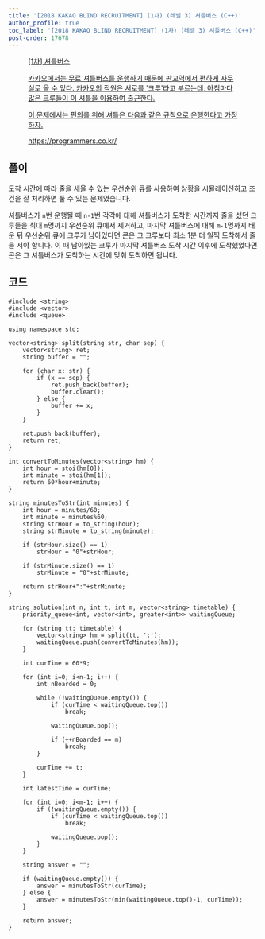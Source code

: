 ```yaml
---
title: '[2018 KAKAO BLIND RECRUITMENT] (1차) (레벨 3) 셔틀버스 (C++)'
author_profile: true
toc_label: '[2018 KAKAO BLIND RECRUITMENT] (1차) (레벨 3) 셔틀버스 (C++)'
post-order: 17678
---
```


<figure data-ke-type="opengraph"><a href="https://school.programmers.co.kr/learn/courses/30/lessons/17678" data-source-url="https://school.programmers.co.kr/learn/courses/30/lessons/17678">
<div class="og-image" style="background-image: url('https://drive.google.com/uc?export=view&id=1J7HqHQeh0rWbRtmHtU9-1E36gTRhJX8N');"></div>
<div class="og-text">
<p class="og-title">[1차] 셔틀버스</p>
<p class="og-desc">카카오에서는 무료 셔틀버스를 운행하기 때문에 판교역에서 편하게 사무실로 올 수 있다. 카카오의 직원은 서로를 '크루'라고 부르는데, 아침마다 많은 크루들이 이 셔틀을 이용하여 출근한다.

이 문제에서는 편의를 위해 셔틀은 다음과 같은 규칙으로 운행한다고 가정하자.</p>
<p class="og-host">https://programmers.co.kr/</p></div></a></figure>

## 풀이
도착 시간에 따라 줄을 세울 수 있는 우선순위 큐를 사용하여 상황을 시뮬레이션하고 조건을 잘 처리하면 풀 수 있는 문제였습니다.

셔틀버스가 `n`번 운행될 때 `n-1`번 각각에 대해 셔틀버스가 도착한 시간까지 줄을 섰던 크루들을 최대 `m`명까지 우선순위 큐에서 제거하고, 마지막 셔틀버스에 대해 `m-1`명까지 태운 뒤 우선순위 큐에 크루가 남아있다면 콘은 그 크루보다 최소 1분 더 일찍 도착해서 줄을 서야 합니다. 이 때 남아있는 크루가 마지막 셔틀버스 도착 시간 이후에 도착했었다면 콘은 그 셔틀버스가 도착하는 시간에 맞춰 도착하면 됩니다.

## 코드
```cpp::lineons
#include <string>
#include <vector>
#include <queue>

using namespace std;

vector<string> split(string str, char sep) {
    vector<string> ret;
    string buffer = "";
    
    for (char x: str) {
        if (x == sep) {
            ret.push_back(buffer);
            buffer.clear();
        } else {
            buffer += x;
        }
    }
    
    ret.push_back(buffer);
    return ret;
}

int convertToMinutes(vector<string> hm) {
    int hour = stoi(hm[0]);
    int minute = stoi(hm[1]);
    return 60*hour+minute;
}

string minutesToStr(int minutes) {
    int hour = minutes/60;
    int minute = minutes%60;
    string strHour = to_string(hour);
    string strMinute = to_string(minute);
    
    if (strHour.size() == 1)
        strHour = "0"+strHour;
    
    if (strMinute.size() == 1)
        strMinute = "0"+strMinute;
    
    return strHour+":"+strMinute;
}

string solution(int n, int t, int m, vector<string> timetable) {
    priority_queue<int, vector<int>, greater<int>> waitingQueue;
    
    for (string tt: timetable) {
        vector<string> hm = split(tt, ':');
        waitingQueue.push(convertToMinutes(hm));
    }
    
    int curTime = 60*9;
    
    for (int i=0; i<n-1; i++) {
        int nBoarded = 0;
        
        while (!waitingQueue.empty()) {
            if (curTime < waitingQueue.top())
                break;
            
            waitingQueue.pop();
            
            if (++nBoarded == m)
                break;
        }
        
        curTime += t;
    }
    
    int latestTime = curTime;
    
    for (int i=0; i<m-1; i++) {
        if (!waitingQueue.empty()) {
            if (curTime < waitingQueue.top())
                break;
            
            waitingQueue.pop();
        }
    }
    
    string answer = "";
    
    if (waitingQueue.empty()) {
        answer = minutesToStr(curTime);
    } else {
        answer = minutesToStr(min(waitingQueue.top()-1, curTime));
    }
    
    return answer;
}
```
